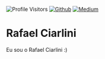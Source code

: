 
![Profile Visitors](https://komarev.com/ghpvc/?username=rafaelciarlini&color=brightgreen&style=flat)
[![Github](https://img.shields.io/badge/-Github-000?style=flat-square&logo=Github&logoColor=white&link=https://github.com/rafaelciarlini)](https://github.com/rafaelciarlini)
[![Medium](https://aleen42.github.io/badges/src/medium.svg?style=flat-square&logo=Linkedin&logoColor=white&link=https://google.com)](https://google.com)

# Rafael Ciarlini

Eu sou o Rafael Ciarlini :)


